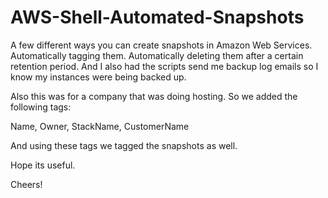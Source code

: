 # AWS-Shell-Automated-Snapshots
A few different ways you can create snapshots in Amazon Web Services. Automatically tagging them. Automatically deleting them after a certain retention period. And I also had the scripts send me backup log emails so I know my instances were being backed up.

Also this was for a company that was doing hosting. So we added the following tags:

Name, 
Owner, 
StackName, 
CustomerName

And using these tags we tagged the snapshots as well.

Hope its useful. 

Cheers!

